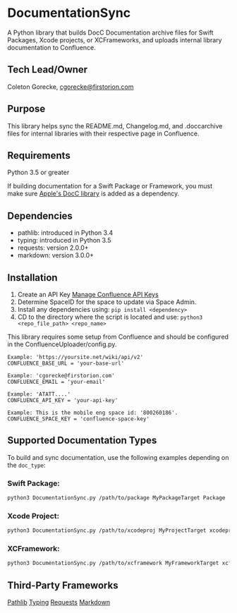 # DocumentationSync

A Python library that builds DocC Documentation archive files for Swift Packages, Xcode projects, or XCFrameworks, and uploads internal library documentation to Confluence.

## Tech Lead/Owner
Coleton Gorecke, cgorecke@firstorion.com

## Purpose
This library helps sync the README.md, Changelog.md, and .doccarchive files for internal libraries with their respective page in Confluence.

## Requirements
Python 3.5 or greater

If building documentation for a Swift Package or Framework, you must make sure [Apple's DocC library](https://github.com/apple/swift-docc-plugin) is added as a dependency.

## Dependencies
- pathlib: introduced in Python 3.4
- typing: introduced in Python 3.5
- requests: version 2.0.0+
- markdown: version 3.0.0+

## Installation
1. Create an API Key
[Manage Confluence API Keys](https://support.atlassian.com/atlassian-account/docs/manage-api-tokens-for-your-atlassian-account/)
2. Determine SpaceID for the space to update via Space Admin.
3. Install any dependencies using:
```pip install <dependency>```
4. CD to the directory where the script is located and use:
```python3 <repo_file_path> <repo_name>```

This library requires some setup from Confluence and should be configured in the ConfluenceUploader/config.py.

```
Example: 'https://yoursite.net/wiki/api/v2'
CONFLUENCE_BASE_URL = 'your-base-url'
```

```
Example: 'cgorecke@firstorion.com'
CONFLUENCE_EMAIL = 'your-email'
```

```
Example: 'ATATT....'
CONFLUENCE_API_KEY = 'your-api-key'
```

```
Example: This is the mobile eng space id: '800260186'.
CONFLUENCE_SPACE_KEY = 'confluence-space-key'
```

## Supported Documentation Types
To build and sync documentation, use the following examples depending on the `doc_type`:

### Swift Package:
```bash
python3 DocumentationSync.py /path/to/package MyPackageTarget Package
```

### Xcode Project:
```bash
python3 DocumentationSync.py /path/to/xcodeproj MyProjectTarget xcodeproj --scheme_name MyScheme
```

### XCFramework:
```bash
python3 DocumentationSync.py /path/to/xcframework MyFrameworkTarget xcframework
```

## Third-Party Frameworks
[Pathlib](https://docs.python.org/3/library/pathlib.html)
[Typing](https://docs.python.org/3/library/typing.html)
[Requests](https://pypi.org/project/requests/)
[Markdown](https://python-markdown.github.io/)